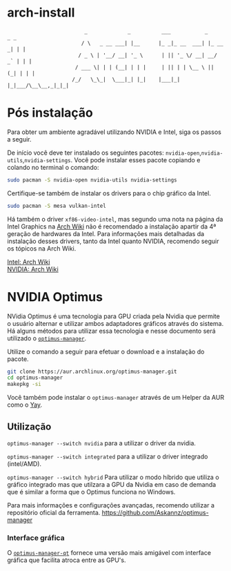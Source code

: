 # arch-install



                             _             _          ___           _        _ _ 
                            / \   _ __ ___| |__      |_ _|_ __  ___| |_ __ _| | |
                           / _ \ | '__/ __| '_ \      | || '_ \/ __| __/ _` | | |
                          / ___ \| | | (__| | | |     | || | | \__ \ || (_| | | |
                         /_/   \_\_|  \___|_| |_|    |___|_| |_|___/\__\__,_|_|_|



# Pós instalação 

Para obter um ambiente agradável utilizando NVIDIA e Intel, siga os passos a seguir.

De início você deve ter instalado os seguintes pacotes: `nvidia-open`,`nvidia-utils`,`nvidia-settings`.
Você pode instalar esses pacote copiando e colando no terminal o comando:
```bash
sudo pacman -S nvidia-open nvidia-utils nvidia-settings
```  
Certifique-se também de instalar os drivers para o chip gráfico da Intel.
```bash
sudo pacman -S mesa vulkan-intel
``` 
Há também o driver `xf86-video-intel`, mas segundo uma nota na página da Intel Graphics na [Arch Wiki](https://wiki.archlinux.org/title/intel_graphics#Installation) não é recomendado a instalação apartir da 4ª geração de hardwares da Intel. 
Para informações mais detalhadas da instalação desses drivers, tanto da Intel quanto NVIDIA, recomendo seguir os tópicos na Arch Wiki.

[Intel: Arch Wiki](https://wiki.archlinux.org/title/intel_graphics)<br>
[NVIDIA: Arch Wiki](https://wiki.archlinux.org/title/NVIDIA)

# NVIDIA Optimus

NVidia Optimus é uma tecnologia para GPU criada pela Nvidia que permite o usuário alternar e utilizar ambos adaptadores gráficos através do sistema. 
Há alguns métodos para utilizar essa tecnologia e nesse documento será utilizado o [`optimus-manager`](https://github.com/Askannz/optimus-manager).

Utilize o comando a seguir para efetuar o download e a instalação do pacote.
```bash
git clone https://aur.archlinux.org/optimus-manager.git
cd optimus-manager
makepkg -si
```
Você também pode instalar o `optimus-manager` através de um Helper da AUR como o [Yay](https://github.com/Jguer/yay). 

## Utilização
`optimus-manager --switch nvidia` para a utilizar o driver da nvidia.

`optimus-manager --switch integrated` para a utilizar o driver integrado (intel/AMD).

`optimus-manager --switch hybrid` Para utilizar o modo híbrido que utiliza o gráfico integrado mas que utilzara a GPU da Nvidia em caso de demanda que é similar a forma que o Optimus funciona no Windows.

Para mais informações e configurações avançadas, recomendo utilizar a repositório oficial da ferramenta.
https://github.com/Askannz/optimus-manager

### Interface gráfica
O [`optimus-manager-qt`](https://github.com/Shatur95/optimus-manager-qt) fornece uma versão mais amigável com interface gráfica que facilita atroca entre as GPU's.
